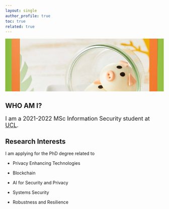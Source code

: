 ```yaml
---
layout: single
author_profile: true
toc: true
related: true
---
```


<img class="img-responsive" src="/assets/images/pig.jpg" alt=""><br>
    
## WHO AM I?

<p style="font-size:18px">
    I am a 2021-2022 MSc Information Security student at <a href="https://www.ucl.ac.uk/">UCL</a>.
</p>

## Research Interests

I am applying for the PhD degree related to

- Privacy Enhancing Technologies

- Blockchain

- AI for Security and Privacy

- Systems Security

- Robustness and Resilience
